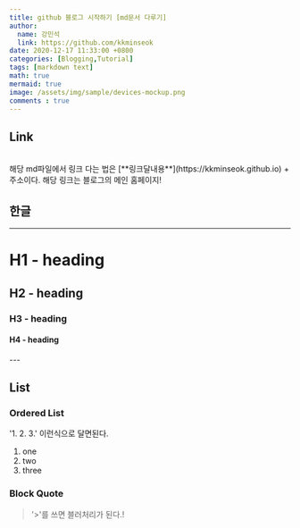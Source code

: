 ```yaml
---
title: github 블로그 시작하기 [md문서 다루기]
author: 
  name: 강민석
  link: https://github.com/kkminseok
date: 2020-12-17 11:33:00 +0800
categories: [Blogging,Tutorial]
tags: [markdown text]
math: true
mermaid: true
image: /assets/img/sample/devices-mockup.png
comments : true
---
```

## Link
<br>
해당 md파일에서 링크 다는 법은
[**링크달내용**](https://kkminseok.github.io) + 주소이다.
해당 링크는 블로그의 메인 홈페이지!



## 한글
---
# H1 - heading

<h2 data-toc-skip>H2 - heading</h2>

<h3 data-toc-skip>H3 - heading</h3>

<h4>H4 - heading</h4>
---
<br>

## List

### Ordered List
'1. 2. 3.' 이런식으로 달면된다.

1. one
2. two
3. three

### Block Quote
> '>'를 쓰면 블러처리가 된다.!
